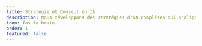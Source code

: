 ```yaml
---
title: Stratégie et Conseil en IA
description: Nous développons des stratégies d'IA complètes qui s'alignent sur vos objectifs commerciaux, garantissant un impact maximal et une feuille de route claire pour la mise en œuvre.
icon: fas fa-brain
order: 1
featured: false
---
```


